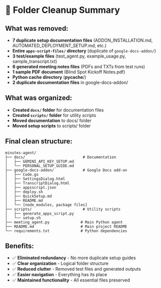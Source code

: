 # 🧹 Folder Cleanup Summary

## What was removed:
- **7 duplicate setup documentation files** (ADDON_INSTALLATION.md, AUTOMATED_DEPLOYMENT_SETUP.md, etc.)
- **Entire `apps-script-files/` directory** (duplicate of `google-docs-addon/`)
- **3 test/example files** (test_agent.py, example_usage.py, sample_transcript.txt)
- **6 generated meeting notes files** (PDFs and TXTs from test runs)
- **1 sample PDF document** (Blind Spot Kickoff Notes.pdf)
- **Python cache directory** (__pycache__/)
- **2 duplicate documentation files** in google-docs-addon/

## What was organized:
- **Created `docs/` folder** for documentation files
- **Created `scripts/` folder** for utility scripts
- **Moved documentation** to docs/ folder
- **Moved setup scripts** to scripts/ folder

## Final clean structure:
```
minutes-agent/
├── docs/                          # Documentation
│   ├── GEMINI_API_KEY_SETUP.md
│   └── PERSONAL_SETUP_GUIDE.md
├── google-docs-addon/             # Google Docs add-on
│   ├── Code.gs
│   ├── SettingsDialog.html
│   ├── TranscriptDialog.html
│   ├── appsscript.json
│   ├── deploy.sh
│   ├── QuickSetup.md
│   ├── README.md
│   └── [node_modules, package files]
├── scripts/                       # Utility scripts
│   ├── generate_apps_script.py
│   └── setup.sh
├── meeting_agent.py              # Main Python agent
├── README.md                     # Main project README
└── requirements.txt              # Python dependencies
```

## Benefits:
- ✅ **Eliminated redundancy** - No more duplicate setup guides
- ✅ **Clear organization** - Logical folder structure
- ✅ **Reduced clutter** - Removed test files and generated outputs
- ✅ **Easier navigation** - Everything has its place
- ✅ **Maintained functionality** - All essential files preserved
